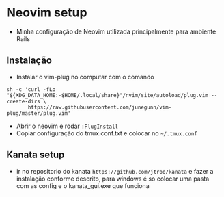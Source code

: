 # Neovim setup
- Minha configuração de Neovim utilizada principalmente para ambiente Rails

## Instalação
- Instalar o vim-plug no computar com o comando
```
sh -c 'curl -fLo "${XDG_DATA_HOME:-$HOME/.local/share}"/nvim/site/autoload/plug.vim --create-dirs \
       https://raw.githubusercontent.com/junegunn/vim-plug/master/plug.vim'
```
- Abrir o neovim e rodar `:PlugInstall`
- Copiar configuração do tmux.conf.txt e colocar no `~/.tmux.conf`

## Kanata setup
- ir no repositorio do kanata `https://github.com/jtroo/kanata` e fazer a instalação conforme descrito, para windows é so colocar uma pasta com as config e o kanata_gui.exe que funciona

